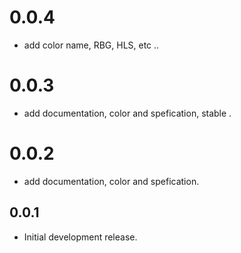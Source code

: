 # 0.0.4
* add color name, RBG, HLS, etc ..

# 0.0.3
* add documentation, color and spefication, stable .

# 0.0.2
* add documentation, color and spefication.

## 0.0.1
* Initial development release.